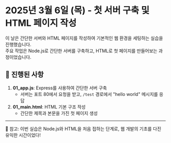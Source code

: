# 2025년 3월 6일 (목) - 첫 서버 구축 및 HTML 페이지 작성

이 날은 간단한 서버와 HTML 페이지를 작성하여 기본적인 웹 환경을 세팅하는 실습을 진행했습니다.  
주요 작업은 Node.js로 간단한 서버를 구축하고, HTML로 첫 페이지를 만들어보는 과정이었습니다.

## 📝 진행된 사항
1. **01_app.js**: Express를 사용하여 간단한 서버 구축
   - 서버는 포트 80에서 요청을 받고, `/test` 경로에서 "hello world" 메시지를 응답
2. **01_main.html**: HTML 기본 구조 작성
   - 간단한 제목과 본문을 가진 첫 페이지 생성

---

📌 참고: 이번 실습은 Node.js와 HTML을 처음 접하는 단계로, 웹 개발의 기초를 다진 유익한 시간이었다!
